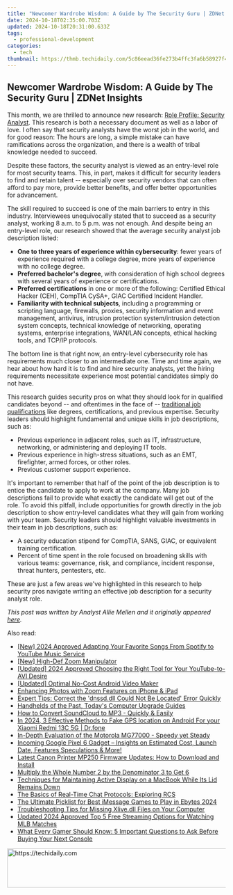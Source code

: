 ```yaml
---
title: "Newcomer Wardrobe Wisdom: A Guide by The Security Guru | ZDNet Insights"
date: 2024-10-18T02:35:00.703Z
updated: 2024-10-18T20:31:00.633Z
tags:
  - professional-development
categories:
  - tech
thumbnail: https://thmb.techidaily.com/5c86eead36fe273b4ffc3fa6b58927f405a2b86a9e9fd87736937318bdb673f7.jpg
---
```


## Newcomer Wardrobe Wisdom: A Guide by The Security Guru | ZDNet Insights

This month, we are thrilled to announce new research: [Role Profile: Security Analyst](https://www.forrester.com/report/role-profile-security-analyst/RES177120). This research is both a necessary document as well as a labor of love. I often say that security analysts have the worst job in the world, and for good reason: The hours are long, a simple mistake can have ramifications across the organization, and there is a wealth of tribal knowledge needed to succeed. 

Despite these factors, the security analyst is viewed as an entry-level role for most security teams. This, in part, makes it difficult for security leaders to find and retain talent -- especially over security vendors that can often afford to pay more, provide better benefits, and offer better opportunities for advancement. 

The skill required to succeed is one of the main barriers to entry in this industry. Interviewees unequivocally stated that to succeed as a security analyst, working 8 a.m. to 5 p.m. was not enough. And despite being an entry-level role, our research showed that the average security analyst job description listed: 

* **One to three years of experience within cybersecurity**: fewer years of experience required with a college degree, more years of experience with no college degree.
* **Preferred bachelor's degree**, with consideration of high school degrees with several years of experience or certifications.
* **Preferred certifications** in one or more of the following: Certified Ethical Hacker (CEH), CompTIA CySA+, GIAC Certified Incident Handler.
* **Familiarity with technical subjects**, including a programming or scripting language, firewalls, proxies, security information and event management, antivirus, intrusion protection system/intrusion detection system concepts, technical knowledge of networking, operating systems, enterprise integrations, WAN/LAN concepts, ethical hacking tools, and TCP/IP protocols.

The bottom line is that right now, an entry-level cybersecurity role has requirements much closer to an intermediate one. Time and time again, we hear about how hard it is to find and hire security analysts, yet the hiring requirements necessitate experience most potential candidates simply do not have. 

This research guides security pros on what they should look for in qualified candidates beyond -- and oftentimes in the face of -- [traditional job qualifications](https://www.forrester.com/blogs/degree-requirements-are-poisoning-your-cybersecurity-talent-pool/?utm%5Fsource=zdnet&utm%5Fmedium=pr&utm%5Fcampaign=sr) like degrees, certifications, and previous expertise. Security leaders should highlight fundamental and unique skills in job descriptions, such as: 

* Previous experience in adjacent roles, such as IT, infrastructure, networking, or administering and deploying IT tools.
* Previous experience in high-stress situations, such as an EMT, firefighter, armed forces, or other roles.
* Previous customer support experience.

It's important to remember that half of the point of the job description is to entice the candidate to apply to work at the company. Many job descriptions fail to provide what exactly the candidate will get out of the role. To avoid this pitfall, include opportunities for growth directly in the job description to show entry-level candidates what they will gain from working with your team. Security leaders should highlight valuable investments in their team in job descriptions, such as: 

* A security education stipend for CompTIA, SANS, GIAC, or equivalent training certification.
* Percent of time spent in the role focused on broadening skills with various teams: governance, risk, and compliance, incident response, threat hunters, pentesters, etc.

These are just a few areas we've highlighted in this research to help security pros navigate writing an effective job description for a security analyst role. 

_This post was written by Analyst Allie Mellen and it originally appeared_ [_here_](https://www.forrester.com/blogs/the-security-analyst-an-expert-in-a-beginners-clothing/?utm%5Fsource=zdnet&utm%5Fmedium=pr&utm%5Fcampaign=sr)_._

<ins class="adsbygoogle"
     style="display:block"
     data-ad-format="autorelaxed"
     data-ad-client="ca-pub-7571918770474297"
     data-ad-slot="1223367746"></ins>

<ins class="adsbygoogle"
     style="display:block"
     data-ad-client="ca-pub-7571918770474297"
     data-ad-slot="8358498916"
     data-ad-format="auto"
     data-full-width-responsive="true"></ins>

<span class="atpl-alsoreadstyle">Also read:</span>
<div><ul>
<li><a href="https://youtube-docs.techidaily.com/024-approved-adapting-your-favorite-songs-from-spotify-to-youtube-music-service/"><u>[New] 2024 Approved Adapting Your Favorite Songs From Spotify to YouTube Music Service</u></a></li>
<li><a href="https://some-techniques.techidaily.com/new-high-def-zoom-manipulator/"><u>[New] High-Def Zoom Manipulator</u></a></li>
<li><a href="https://facebook-video-footage.techidaily.com/updated-2024-approved-choosing-the-right-tool-for-your-youtube-to-avi-desire/"><u>[Updated] 2024 Approved Choosing the Right Tool for Your YouTube-to-AVI Desire</u></a></li>
<li><a href="https://screen-sharing-recording.techidaily.com/updated-optimal-no-cost-android-video-maker/"><u>[Updated] Optimal No-Cost Android Video Maker</u></a></li>
<li><a href="https://techno-recovery.techidaily.com/enhancing-photos-with-zoom-features-on-iphone-and-ipad/"><u>Enhancing Photos with Zoom Features on iPhone & iPad</u></a></li>
<li><a href="https://techno-recovery.techidaily.com/expert-tips-correct-the-dnssddll-could-not-be-located-error-quickly/"><u>Expert Tips: Correct the 'dnssd.dll Could Not Be Located' Error Quickly</u></a></li>
<li><a href="https://tech-savvy.techidaily.com/handhelds-of-the-past-todays-computer-upgrade-guides/"><u>Handhelds of the Past, Today's Computer Upgrade Guides</u></a></li>
<li><a href="https://tech-haven.techidaily.com/1723807992484-how-to-convert-soundcloud-to-mp3-quickly-and-easily/"><u>How to Convert SoundCloud to MP3 - Quickly & Easily</u></a></li>
<li><a href="https://android-location.techidaily.com/in-2024-3-effective-methods-to-fake-gps-location-on-android-for-your-xiaomi-redmi-13c-5g-drfone-by-drfone-virtual/"><u>In 2024, 3 Effective Methods to Fake GPS location on Android For your Xiaomi Redmi 13C 5G | Dr.fone</u></a></li>
<li><a href="https://buynow-reviews.techidaily.com/in-depth-evaluation-of-the-motorola-mg77000-speedy-yet-steady/"><u>In-Depth Evaluation of the Motorola MG7‌7000 - Speedy yet Steady</u></a></li>
<li><a href="https://techno-recovery.techidaily.com/incoming-google-pixel-6-gadget-insights-on-estimated-cost-launch-date-features-speculations-and-more/"><u>Incoming Google Pixel 6 Gadget – Insights on Estimated Cost, Launch Date, Features Speculations & More!</u></a></li>
<li><a href="https://win-dash.techidaily.com/latest-canon-printer-mp250-firmware-updates-how-to-download-and-install/"><u>Latest Canon Printer MP250 Firmware Updates: How to Download and Install</u></a></li>
<li><a href="https://techno-recovery.techidaily.com/multiply-the-whole-number-2-by-the-denominator-3-to-get-6/"><u>Multiply the Whole Number 2 by the Denominator 3 to Get 6</u></a></li>
<li><a href="https://techno-recovery.techidaily.com/techniques-for-maintaining-active-display-on-a-macbook-while-its-lid-remains-down/"><u>Techniques for Maintaining Active Display on a MacBook While Its Lid Remains Down</u></a></li>
<li><a href="https://techno-recovery.techidaily.com/the-basics-of-real-time-chat-protocols-exploring-rcs/"><u>The Basics of Real-Time Chat Protocols: Exploring RCS</u></a></li>
<li><a href="https://techno-recovery.techidaily.com/the-ultimate-picklist-for-best-imessage-games-to-play-in-ebytes-2024/"><u>The Ultimate Picklist for Best iMessage Games to Play in Ebytes 2024</u></a></li>
<li><a href="https://techno-recovery.techidaily.com/troubleshooting-tips-for-missing-xlivedll-files-on-your-computer/"><u>Troubleshooting Tips for Missing Xlive.dll Files on Your Computer</u></a></li>
<li><a href="https://ai-live-streaming.techidaily.com/updated-2024-approved-top-5-free-streaming-options-for-watching-mlb-matches/"><u>Updated 2024 Approved Top 5 Free Streaming Options for Watching MLB Matches</u></a></li>
<li><a href="https://techno-recovery.techidaily.com/what-every-gamer-should-know-5-important-questions-to-ask-before-buying-your-next-console/"><u>What Every Gamer Should Know: 5 Important Questions to Ask Before Buying Your Next Console</u></a></li>
</ul></div>

<!-- affiliate ads begin -->
<a href="https://review-au.sjv.io/c/5597632/2098702/14409" target="_top" id="2098702">
  <img src="//a.impactradius-go.com/display-ad/14409-2098702" border="0" alt="https://techidaily.com" width="728" height="90"/>
</a>
<img height="0" width="0" src="https://review-au.sjv.io/i/5597632/2098702/14409" style="position:absolute;visibility:hidden;" border="0" />
<!-- affiliate ads end -->

